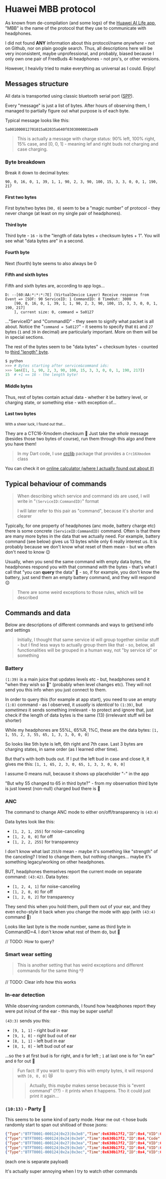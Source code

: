 # Huawei MBB protocol
As known from de-compilation (and some logs) of the [Huawei AI Life app](https://consumer.huawei.com/pl/campaign/ai-life-app/), "MBB" is the name of the protocol that they use to communicate with headphones.

I did not found **ANY** information about this protocol/name *anywhere* - not on Github, nor on plain google search. Thus, all descriptions here will be very inconsistent, maybe unprofessional, and probably, biased because I only own one pair of FreeBuds 4i headphones - not pro's, or other versions.

However, I heaivliy tried to make everything as universal as I could. Enjoy!

## Messages structure
All data is transported using classic bluetooth serial port ([SPP](https://en.wikipedia.org/wiki/List_of_Bluetooth_profiles#Serial_Port_Profile_(SPP))).

Every "message" is just a list of bytes. After hours of observing them, I managed to partially figure out what purpose is of each byte.

Typical message looks like this:

`5a001000012701015a02035a640f0303000001bed9`

> This is actually a message with charge status: 90% left, 100% right, 15% case, and [0, 0, 1] - meaning lef and right buds not charging and case charging.

### Byte breakdown
Break it down to decimal bytes:

`90, 0, 16, 0, 1, 39, 1, 1, 90, 2, 3, 90, 100, 15, 3, 3, 0, 0, 1, 190, 217`

#### First two bytes
First byte/two bytes (`90, 0`) seem to be a "magic number" of protocol - they never change (at least on my single pair of headphones).

#### Third byte
Third byte - `16` - is the "length of data bytes + checksum bytes + 1". You will see what "data bytes are" in a second.

#### Fourth byte
Next (fourth) byte seems to also always be 0

#### Fifth and sixth bytes
Fifth and sixth bytes are, according to app logs...
```
D: --[60:AA:*:*:*:7E] (VirtualDevice Layer) Receive response from Event => [SOF: 90 ServiceID: 1 CommandID: 8 TimeOut: 3000
    [90, 0, 16, 0, 1, 39, 1, 1, 90, 2, 3, 90, 100, 15, 3, 3, 0, 0, 1, 190, 217]
    ], current size: 0, command = 5a0127
```
..."ServiceID" and "CommandID" - they seem to signify what packet is all about. Notice the "`command = 5a0127`" - it seems to specify that `01` and `27` bytes (`1` and `39` in decimal) are particularly important. More on them will be in special sections.

The rest of the bytes seem to be "data bytes" + checksum bytes - counted to [third "length" byte](#third-byte).

```python
$ python
>>> # Bytes starting after service&command ids:
>>> len([1, 1, 90, 2, 3, 90, 100, 15, 3, 3, 0, 0, 1, 190, 217])
15  # +1 == 16 - the length byte!
```

#### Middle bytes
Thus, rest of bytes contain actual data - whether it be battery level, or charging state, or something else - with exception of...

#### Last two bytes
<sub>With a sheer luck, I found out that...<sub>

They are a CTC16-Xmodem checksum 🎉 Just take the *whole* message (besides those two bytes of course), run them through this algo and there you have them!

> In my Dart code, I use [crclib](https://pub.dev/packages/crclib) package that provides a `Crc16Xmodem` class

You can check it on [online calculator (where I actually found out about it)](https://www.lammertbies.nl/comm/info/crc-calculation)


## Typical behaviour of commands
> When describing which service and command ids are used, I will write in "`(ServiceID:CommandID)`" format
> 
> I will later refer to this pair as "command", because it's shorter and clearer

Typically, for one property of headphones (anc mode, battery charge etc) there is some concrete `(ServiceID:CommandID)` command. Often is that there are many more bytes in the data that we actually need. For example, battery command (see below) gives us 13 bytes while only 6 really interest us. It is probably because we don't know what reset of them mean - but we often don't need to know 😉

Usually, when you send the same command with empty data bytes, the headphones respond you with that command *with* the bytes - that's what I call that "you can **query** the data" 🚀 - so, if for example, you don't know the battery, just send them an empty battery command, and they will respond 😌

> There are some weird exceptions to those rules, which will be described

## Commands and data
Below are descriptions of different commands and ways to get/send info and settings

> Initially, I thought that same service id will group together similar stuff - but I find less ways to actually group them like that - so, below, all functionalities will be grouped in a human way, not "by service id" or something


### Battery
`(1:39)` is a main juice that updates levels etc - but, headphones send it "when they wish so 💅" (probably when level changes etc). They will not send you this info when you just connect to them. 

In order to query this (for example at app start), you need to use an empty `(1:8)` command - as I observed, it *usually* is *identical* to `(1:39)`, but *sometimes* it sends something irrelevant - to protect and ignore that, just check if the length of data bytes is the same (13) (irrelevant stuff will be shorter)

While my headphones are 55%L, 65%R, 1%C, these are the data bytes:
`[1, 1, 55, 2, 3, 55, 65, 1, 3, 3, 0, 0, 0]`

So looks like 5th byte is left, 6th right and 7th case. Last 3 bytes are charging states, in same order (as I learned other time).

But that's with both buds out. If I put the left bud in case and close it, it gives me this:
`[1, 1, 65, 2, 3, 0, 65, 1, 3, 3, 0, 0, 0]`

I assume 0 means null, because it shows up placeholder "-" in the app

"But why 55 changed to 65 in third byte?" - from my observation third byte is just lowest (non-null) charged bud there is 👀

### ANC
The command to change ANC mode to either on/off/transparency is `(43:4)`

Data bytes look like this:
- `[1, 2, 1, 255]` for noise-canceling
- `[1, 2, 0, 0]` for off
- `[1, 2, 2, 255]` for transparency

I don't know what last `255`/`0` mean - maybe it's something like "strength" of the canceling? I tried to change them, but nothing changes... maybe it's something legacy/working on other headphones.

BUT, headphones themselves report the current mode on separate command: `(43:42)`. Data bytes:
- `[1, 2, 4, 1]` for noise-canceling
- `[1, 2, 0, 0]` for off
- `[1, 2, 0, 2]` for transparency

They send this when you hold them, pull them out of your ear, and they even echo-style it back when you change the mode with app (with `(43:4)` command 🤯)

Looks like last byte is the mode number, same as third byte in CommandID=4. I don't know what rest of them do, but 🤷

// TODO: How to query?

### Smart wear setting
> This is another setting that has weird exceptions and different commands for the same thing 👎

// TODO: Clear info how this works

### In-ear detection
While observing random commands, I found how headphones report they were put in/out of the ear - this may be super useful!

`(43:3)` sends you this:
- `[9, 1, 1]` - right bud in ear
- `[9, 1, 0]` - right bud out of ear
- `[8, 1, 1]` - left bud in ear
- `[8, 1, 0]` - left bud out of ear

...so the `9` at first bud is for right, and `8` for left ; `1` at last one is for "in ear" and `0` for out 🎉

> Fun fact: If you want to query this with empty bytes, it will respond with `[0, 0, 0]` 😿
> > Actually, this *maybe* makes sense because this is "event command" (??) - it prints when it happens. Tho it could just print it again...

### `(10:13)` - Party :tada:
This seems to be some kind of party mode. Hear me out -t hose buds randomly start to span out shitload of those jsons:

```json
{"Type":"BTFT0001-000124|0x23|0x3e8","Time":0x630b17f2,"ID":0x4,"VID":0x16fe2498,"Ver":"1.9.0.198","Code":0x1,"SubCode":0x1}
{"Type":"BTFT0001-000124|0x24|0x3e9","Time":0x630b17f2,"ID":0x4,"Code":0x7,"SubCode":0x1}
{"Type":"BTFT0001-000124|0x27|0x3ea","Time":0x630b17f2,"ID":0x4,"VID":0x16fe2498,"Ver":"1.9.0.198","Code":0x4,"SubCode":0x0}
{"Type":"BTFT0001-000124|0x29|0x3eb","Time":0x630b17f2,"ID":0x4,"VID":0x16fe2498,"Ver":"1.9.0.198","Code":0x1,"SubCode":0xf}
{"Type":"BTFT0001-000124|0x2a|0x3ec","Time":0x630b17f2,"ID":0x4,"VID":0x16fe2498,"Ver":"1.9.0.198","Code":0x2,"SubCode":0xa}
```
(each one is separate payload)

It's actually super annoying when I try to watch other commands
